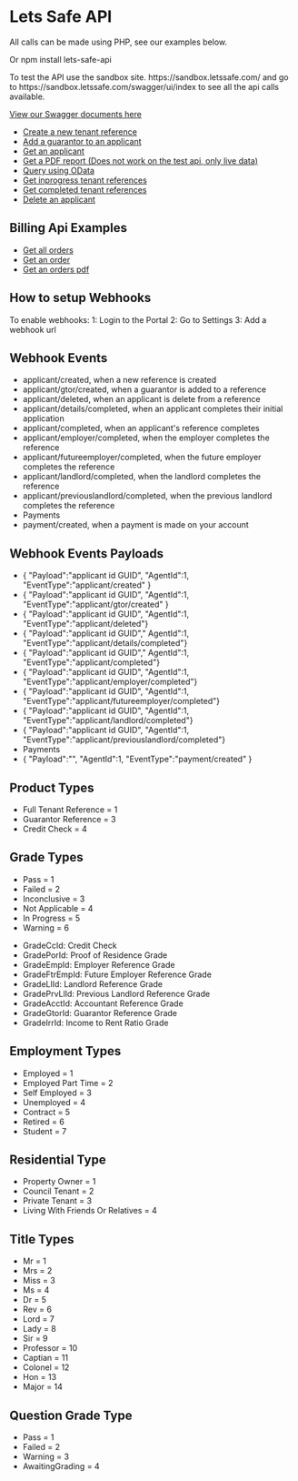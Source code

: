 <h1>Lets Safe API</h1>

<p>All calls can be made using PHP, see our examples below.</p>
<p>Or npm install lets-safe-api</p>

<p>To test the API use the sandbox site. https://sandbox.letssafe.com/ and go to https://sandbox.letssafe.com/swagger/ui/index to see all the api calls available.<p>
    
<p><a href="https://portal.letssafe.com/swagger">View our Swagger documents here</a></p>

<ul>
    <li>
        <a href="https://github.com/LetsSafe/api/blob/master/post_reference.php">Create a new tenant reference</a>
    </li>
    <li>
        <a href="https://github.com/LetsSafe/api/blob/master/post_guarantor.php">Add a guarantor to an applicant</a>
    </li>
    <li>
        <a href="https://github.com/LetsSafe/api/blob/master/get_applicant.php">Get an applicant</a>
    </li>
     <li>
        <a href="https://github.com/LetsSafe/api/blob/master/get_report.php">Get a PDF report (Does not work on the test api, only live data)</a>
    </li>
    <li>
        <a href="https://github.com/LetsSafe/api/blob/master/get_odata.php">Query using OData</a>
    </li>
    <li>
        <a href="https://github.com/LetsSafe/api/blob/master/get_inprogress.php">Get inprogress tenant references</a>
    </li>
    <li>
        <a href="https://github.com/LetsSafe/api/blob/master/get_completed.php">Get completed tenant references</a>
    </li>
    <li>
        <a href="https://github.com/LetsSafe/api/blob/master/delete_applicant.php">Delete an applicant</a>
    </li>
</ul>

<h2>Billing Api Examples</h2>

<ul>    
    <li>
        <a href="https://github.com/LetsSafe/api/blob/master/get_billing_orders.php">Get all orders</a>
    </li>
    <li>
        <a href="https://github.com/LetsSafe/api/blob/master/get_billing_order.php">Get an order</a>
    </li>
    <li>
        <a href="https://github.com/LetsSafe/api/blob/master/get_billing_order_pdf.php">Get an orders pdf</a>
    </li>
</ul>

<h2>How to setup Webhooks</h2>
<p>
    To enable webhooks:
    1: Login to the Portal
    2: Go to Settings
    3: Add a webhook url   
</p>

<h2>Webhook Events</h2>
<ul>  
    <li>applicant/created, when a new reference is created</li>
    <li>applicant/gtor/created, when a guarantor is added to a reference</li>
    <li>applicant/deleted, when an applicant is delete from a reference</li>
    <li>applicant/details/completed, when an applicant completes their initial application</li>
    <li>applicant/completed, when an applicant's reference completes</li>
    <li>applicant/employer/completed, when the employer completes the reference</li>
    <li>applicant/futureemployer/completed, when the future employer completes the reference</li>
    <li>applicant/landlord/completed, when the landlord completes the reference</li>
    <li>applicant/previouslandlord/completed, when the previous landlord completes the reference</li>
    <li>Payments</li>
    <li>payment/created, when a payment is made on your account</li>
</ul>
<h2>Webhook Events Payloads</h2>
<ul>  
    <li>{ "Payload":"applicant id GUID", "AgentId":1, "EventType":"applicant/created" }</li>
    <li>{ "Payload":"applicant id GUID", "AgentId":1, "EventType":"applicant/gtor/created" }</li>
    <li>{ "Payload":"applicant id GUID", "AgentId":1, "EventType":"applicant/deleted"}</li>
    <li>{ "Payload":"applicant id GUID"," AgentId":1, "EventType":"applicant/details/completed"}</li>
    <li>{ "Payload":"applicant id GUID"," AgentId":1, "EventType":"applicant/completed"}</li>
    <li>{ "Payload":"applicant id GUID", "AgentId":1, "EventType":"applicant/employer/completed"}</li>
    <li>{ "Payload":"applicant id GUID", "AgentId":1, "EventType":"applicant/futureemployer/completed"}</li>
    <li>{ "Payload":"applicant id GUID", "AgentId":1, "EventType":"applicant/landlord/completed"}</li>
    <li>{ "Payload":"applicant id GUID", "AgentId":1, "EventType":"applicant/previouslandlord/completed"}</li>
    <li>Payments</li>
    <li>{ "Payload":"", "AgentId":1, "EventType":"payment/created" }</li>
</ul>

<h2>Product Types</h2>
<ul>
    <li>Full Tenant Reference = 1</li>
    <li>Guarantor Reference = 3</li>
    <li>Credit Check = 4</li>        
</ul>

<h2>Grade Types</h2>
<ul>
    <li>Pass = 1</li>
    <li>Failed = 2</li>
    <li>Inconclusive = 3</li>
    <li>Not Applicable = 4</li>
    <li>In Progress = 5</li>
    <li>Warning = 6</li>
</ul>

<ul>
    <li>GradeCcId: Credit Check</li>
    <li>GradePorId: Proof of Residence Grade</li>
    <li>GradeEmpId: Employer Reference Grade</li>
    <li>GradeFtrEmpId: Future Employer Reference Grade</li>
    <li>GradeLlId: Landlord Reference Grade</li>
    <li>GradePrvLlId: Previous Landlord Reference Grade</li>
    <li>GradeAcctId: Accountant Reference Grade</li>
    <li>GradeGtorId: Guarantor Reference Grade</li>
    <li>GradeIrrId: Income to Rent Ratio Grade</li>
</ul>

<h2>Employment Types</h2>
<ul>
    <li>Employed = 1</li>
    <li>Employed Part Time = 2</li>
    <li>Self Employed = 3</li>
    <li>Unemployed = 4</li>
    <li>Contract = 5</li>
    <li>Retired = 6</li>
    <li>Student = 7</li>
</ul>

<h2>Residential Type</h2>
<ul>
    <li>Property Owner = 1</li>
    <li>Council Tenant = 2</li>
    <li>Private Tenant = 3</li>
    <li>Living With Friends Or Relatives = 4</li>
</ul>

<h2>Title Types</h2>
<ul>
    <li>Mr = 1</li>
    <li>Mrs = 2</li>
    <li>Miss = 3</li>
    <li>Ms = 4</li>
    <li>Dr = 5</li>
    <li>Rev = 6</li>
    <li>Lord = 7</li>
    <li>Lady = 8</li>
    <li>Sir = 9</li>
    <li>Professor = 10</li>
    <li>Captian = 11</li>
    <li>Colonel = 12</li>
    <li>Hon = 13</li>
    <li>Major = 14</li>        
</ul>

<h2>Question Grade Type</h2>
<ul>
    <li>Pass = 1</li>
    <li>Failed = 2</li>
    <li>Warning = 3</li>
    <li>AwaitingGrading = 4</li>
</ul>
